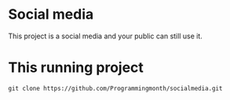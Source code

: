 # Social media
This project is a social media and your public can still use it.

# This running project
```
git clone https://github.com/Programmingmonth/socialmedia.git
```
